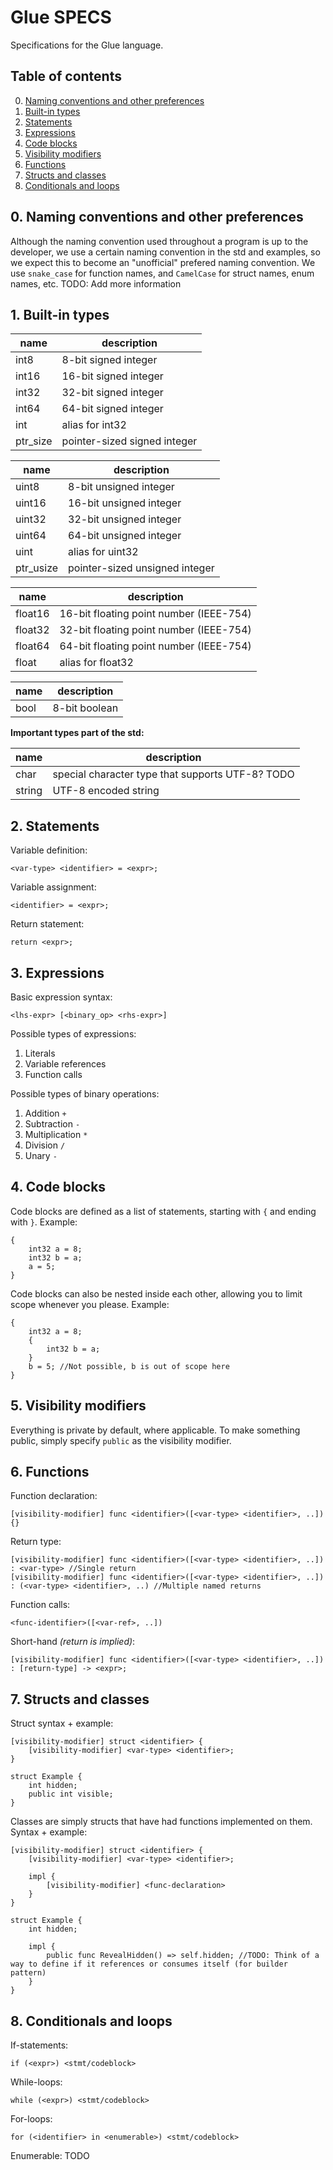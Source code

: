 # Glue SPECS
Specifications for the Glue language.

## Table of contents
0. [Naming conventions and other preferences](https://github.com/GlueLanguage/Glue/blob/main/SPECS.md#0)
1. [Built-in types](https://github.com/GlueLanguage/Glue/blob/main/SPECS.md#1-built-in-types)
2. [Statements](https://github.com/GlueLanguage/Glue/blob/main/SPECS.md#2-statements)
3. [Expressions](https://github.com/GlueLanguage/Glue/blob/main/SPECS.md#3-expressions)
4. [Code blocks](https://github.com/GlueLanguage/Glue/blob/main/SPECS.md#4-code-blocks)
5. [Visibility modifiers](https://github.com/GlueLanguage/Glue/blob/main/SPECS.md#5-visibility-modifiers)
6. [Functions](https://github.com/GlueLanguage/Glue/blob/main/SPECS.md#6-functions)
7. [Structs and classes](https://github.com/GlueLanguage/Glue/blob/main/SPECS.md#7-structs-and-classes)
8. [Conditionals and loops](https://github.com/GlueLanguage/Glue/blob/main/SPECS.md#8-conditionals-and-loops)

## 0. Naming conventions and other preferences
Although the naming convention used throughout a program is up to the developer, we use a certain naming convention in the std and examples, so we expect this to become an "unofficial" prefered naming convention. We use `snake_case` for function names, and `CamelCase` for struct names, enum names, etc.
TODO: Add more information

## 1. Built-in types
name | description
-----|--------------
int8     | 8-bit signed integer
int16    | 16-bit signed integer
int32    | 32-bit signed integer
int64    | 64-bit signed integer
int      | alias for int32
ptr_size | pointer-sized signed integer

name | description
-----|--------------
uint8     | 8-bit unsigned integer
uint16    | 16-bit unsigned integer
uint32    | 32-bit unsigned integer
uint64    | 64-bit unsigned integer
uint      | alias for uint32
ptr_usize | pointer-sized unsigned integer

name | description
-----|--------------
float16 | 16-bit floating point number (IEEE-754)
float32 | 32-bit floating point number (IEEE-754)
float64 | 64-bit floating point number (IEEE-754)
float   | alias for float32

name | description
-----|--------------
bool | 8-bit boolean

**Important types part of the std:**

name | description
-----|--------------
char   | special character type that supports UTF-8? TODO
string | UTF-8 encoded string

## 2. Statements
Variable definition:
```
<var-type> <identifier> = <expr>;
```

Variable assignment:
```
<identifier> = <expr>;
```

Return statement:
```glue
return <expr>;
```

## 3. Expressions
Basic expression syntax:
```
<lhs-expr> [<binary_op> <rhs-expr>]
```

Possible types of expressions:
1. Literals
2. Variable references
3. Function calls

Possible types of binary operations:
1. Addition `+`
2. Subtraction `-`
3. Multiplication `*`
4. Division `/`
5. Unary `-`

## 4. Code blocks
Code blocks are defined as a list of statements, starting with `{` and ending with `}`.
Example:
```glue
{
	int32 a = 8;
	int32 b = a;
	a = 5;
}
```

Code blocks can also be nested inside each other, allowing you to limit scope whenever you please.
Example:
```glue
{
	int32 a = 8;
	{
		int32 b = a;
	}
	b = 5; //Not possible, b is out of scope here
}
```

## 5. Visibility modifiers
Everything is private by default, where applicable.
To make something public, simply specify `public` as the visibility modifier.

## 6. Functions
Function declaration:
```
[visibility-modifier] func <identifier>([<var-type> <identifier>, ..]) {}
```
Return type:
```
[visibility-modifier] func <identifier>([<var-type> <identifier>, ..]) : <var-type> //Single return
[visibility-modifier] func <identifier>([<var-type> <identifier>, ..]) : (<var-type> <identifier>, ..) //Multiple named returns
```

Function calls:
```
<func-identifier>([<var-ref>, ..])
```

Short-hand *(return is implied)*:
```
[visibility-modifier] func <identifier>([<var-type> <identifier>, ..]) : [return-type] -> <expr>;
```

## 7. Structs and classes
Struct syntax + example:
```
[visibility-modifier] struct <identifier> {
	[visibility-modifier] <var-type> <identifier>;
}
```

```glue
struct Example {
	int hidden;
	public int visible;
}
```

Classes are simply structs that have had functions implemented on them. Syntax + example:
```
[visibility-modifier] struct <identifier> {
	[visibility-modifier] <var-type> <identifier>;

	impl {
		[visibility-modifier] <func-declaration>
	}
}
```

```glue
struct Example {
	int hidden;

	impl {
		public func RevealHidden() => self.hidden; //TODO: Think of a way to define if it references or consumes itself (for builder pattern)
	}
}
```

## 8. Conditionals and loops
If-statements:
```
if (<expr>) <stmt/codeblock>
```

While-loops:
```
while (<expr>) <stmt/codeblock>
```

For-loops:
```
for (<identifier> in <enumerable>) <stmt/codeblock>
```

Enumerable: TODO

